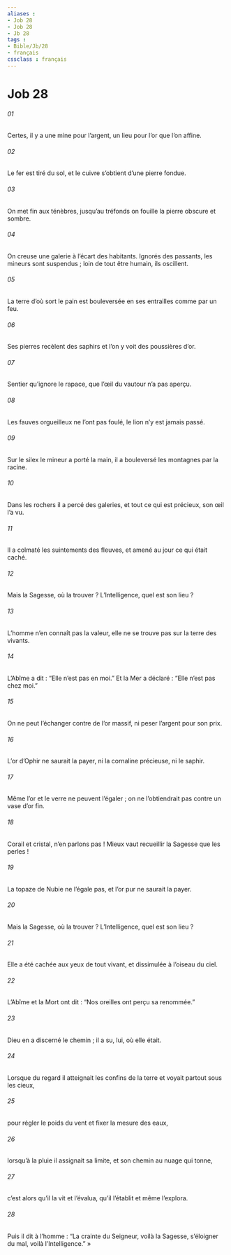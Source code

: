 ```yaml
---
aliases : 
- Job 28
- Job 28
- Jb 28
tags : 
- Bible/Jb/28
- français
cssclass : français
---
```


# Job 28

###### 01
Certes, il y a une mine pour l’argent,
un lieu pour l’or que l’on affine.
###### 02
Le fer est tiré du sol,
et le cuivre s’obtient d’une pierre fondue.
###### 03
On met fin aux ténèbres,
jusqu’au tréfonds on fouille la pierre obscure et sombre.
###### 04
On creuse une galerie à l’écart des habitants.
Ignorés des passants, les mineurs sont suspendus ;
loin de tout être humain, ils oscillent.
###### 05
La terre d’où sort le pain
est bouleversée en ses entrailles comme par un feu.
###### 06
Ses pierres recèlent des saphirs
et l’on y voit des poussières d’or.
###### 07
Sentier qu’ignore le rapace,
que l’œil du vautour n’a pas aperçu.
###### 08
Les fauves orgueilleux ne l’ont pas foulé,
le lion n’y est jamais passé.
###### 09
Sur le silex le mineur a porté la main,
il a bouleversé les montagnes par la racine.
###### 10
Dans les rochers il a percé des galeries,
et tout ce qui est précieux, son œil l’a vu.
###### 11
Il a colmaté les suintements des fleuves,
et amené au jour ce qui était caché.
###### 12
Mais la Sagesse, où la trouver ?
L’Intelligence, quel est son lieu ?
###### 13
L’homme n’en connaît pas la valeur,
elle ne se trouve pas sur la terre des vivants.
###### 14
L’Abîme a dit : “Elle n’est pas en moi.”
Et la Mer a déclaré : “Elle n’est pas chez moi.”
###### 15
On ne peut l’échanger contre de l’or massif,
ni peser l’argent pour son prix.
###### 16
L’or d’Ophir ne saurait la payer,
ni la cornaline précieuse, ni le saphir.
###### 17
Même l’or et le verre ne peuvent l’égaler ;
on ne l’obtiendrait pas contre un vase d’or fin.
###### 18
Corail et cristal, n’en parlons pas !
Mieux vaut recueillir la Sagesse que les perles !
###### 19
La topaze de Nubie ne l’égale pas,
et l’or pur ne saurait la payer.
###### 20
Mais la Sagesse, où la trouver ?
L’Intelligence, quel est son lieu ?
###### 21
Elle a été cachée aux yeux de tout vivant,
et dissimulée à l’oiseau du ciel.
###### 22
L’Abîme et la Mort ont dit :
“Nos oreilles ont perçu sa renommée.”
###### 23
Dieu en a discerné le chemin ;
il a su, lui, où elle était.
###### 24
Lorsque du regard il atteignait les confins de la terre
et voyait partout sous les cieux,
###### 25
pour régler le poids du vent
et fixer la mesure des eaux,
###### 26
lorsqu’à la pluie il assignait sa limite,
et son chemin au nuage qui tonne,
###### 27
c’est alors qu’il la vit et l’évalua,
qu’il l’établit et même l’explora.
###### 28
Puis il dit à l’homme :
“La crainte du Seigneur, voilà la Sagesse,
s’éloigner du mal, voilà l’Intelligence.” »
